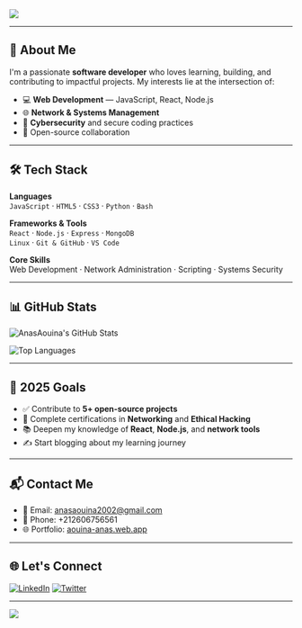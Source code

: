 <img src="https://capsule-render.vercel.app/api?type=waving&color=0f0f3d&height=230&section=header&text=Hi%20there,%20I'm%20Anas%20Aouina!%20👋&fontSize=38&fontAlignY=40&fontColor=ffffff"/>

---

## 🔎 About Me

I'm a passionate **software developer** who loves learning, building, and contributing to impactful projects. My interests lie at the intersection of:

- 💻 **Web Development** — JavaScript, React, Node.js  
- 🌐 **Network & Systems Management**  
- 🔐 **Cybersecurity** and secure coding practices  
- 🤝 Open-source collaboration

---

## 🛠️ Tech Stack

**Languages**  
`JavaScript` · `HTML5` · `CSS3` · `Python` · `Bash`

**Frameworks & Tools**  
`React` · `Node.js` · `Express` · `MongoDB`  
`Linux` · `Git & GitHub` · `VS Code`

**Core Skills**  
Web Development · Network Administration · Scripting · Systems Security

---

## 📊 GitHub Stats

![AnasAouina's GitHub Stats](https://github-readme-stats.vercel.app/api?username=Anasaouina&show_icons=true&theme=tokyonight)

![Top Languages](https://github-readme-stats.vercel.app/api/top-langs/?username=Anasaouina&layout=compact&theme=tokyonight)


---

## 🎯 2025 Goals

- ✅ Contribute to **5+ open-source projects**
- 🧠 Complete certifications in **Networking** and **Ethical Hacking**
- 📚 Deepen my knowledge of **React**, **Node.js**, and **network tools**
- ✍️ Start blogging about my learning journey

---

## 📬 Contact Me

- 📧 Email: [anasaouina2002@gmail.com](mailto:anasaouina2002@gmail.com)  
- 📱 Phone: +212606756561  
- 🌐 Portfolio: [aouina-anas.web.app](https://aouina-anas.web.app)

---

## 🌐 Let's Connect

[![LinkedIn](https://img.shields.io/badge/LinkedIn-0077B5?style=for-the-badge&logo=linkedin&logoColor=white)]([https://www.linkedin.com](https://www.linkedin.com/in/anas-aouina/))
[![Twitter](https://img.shields.io/badge/Twitter-1DA1F2?style=for-the-badge&logo=twitter&logoColor=white)](https://x.com/Anas_ao23)

---

<img src="https://capsule-render.vercel.app/api?type=waving&color=0f0f3d&height=100&section=footer"/>
